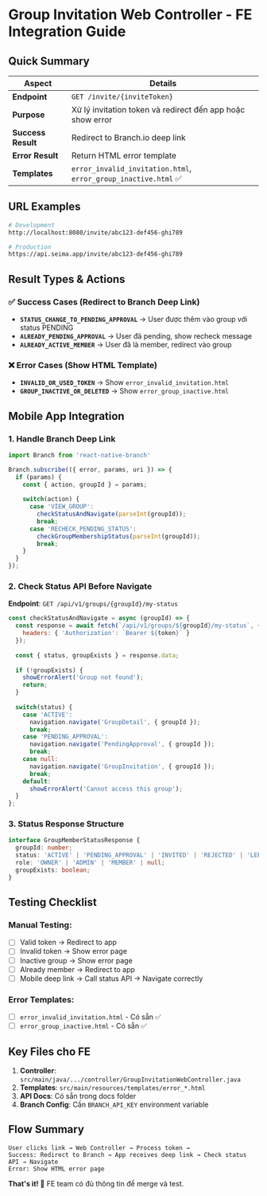 # Group Invitation Web Controller - FE Integration Guide

## Quick Summary

| Aspect | Details |
|--------|---------|
| **Endpoint** | `GET /invite/{inviteToken}` |
| **Purpose** | Xử lý invitation token và redirect đến app hoặc show error |
| **Success Result** | Redirect to Branch.io deep link |
| **Error Result** | Return HTML error template |
| **Templates** | `error_invalid_invitation.html`, `error_group_inactive.html` ✅ |

## URL Examples

```bash
# Development
http://localhost:8080/invite/abc123-def456-ghi789

# Production  
https://api.seima.app/invite/abc123-def456-ghi789
```

## Result Types & Actions

### ✅ Success Cases (Redirect to Branch Deep Link)
- **`STATUS_CHANGE_TO_PENDING_APPROVAL`** → User được thêm vào group với status PENDING
- **`ALREADY_PENDING_APPROVAL`** → User đã pending, show recheck message  
- **`ALREADY_ACTIVE_MEMBER`** → User đã là member, redirect vào group

### ❌ Error Cases (Show HTML Template)
- **`INVALID_OR_USED_TOKEN`** → Show `error_invalid_invitation.html`
- **`GROUP_INACTIVE_OR_DELETED`** → Show `error_group_inactive.html`

## Mobile App Integration

### 1. Handle Branch Deep Link
```javascript
import Branch from 'react-native-branch'

Branch.subscribe(({ error, params, uri }) => {
  if (params) {
    const { action, groupId } = params;
    
    switch(action) {
      case 'VIEW_GROUP':
        checkStatusAndNavigate(parseInt(groupId));
        break;
      case 'RECHECK_PENDING_STATUS':
        checkGroupMembershipStatus(parseInt(groupId));
        break;
    }
  }
});
```

### 2. Check Status API Before Navigate
**Endpoint**: `GET /api/v1/groups/{groupId}/my-status`

```javascript
const checkStatusAndNavigate = async (groupId) => {
  const response = await fetch(`/api/v1/groups/${groupId}/my-status`, {
    headers: { 'Authorization': `Bearer ${token}` }
  });
  
  const { status, groupExists } = response.data;
  
  if (!groupExists) {
    showErrorAlert('Group not found');
    return;
  }
  
  switch(status) {
    case 'ACTIVE': 
      navigation.navigate('GroupDetail', { groupId });
      break;
    case 'PENDING_APPROVAL': 
      navigation.navigate('PendingApproval', { groupId });
      break;
    case null: 
      navigation.navigate('GroupInvitation', { groupId });
      break;
    default: 
      showErrorAlert('Cannot access this group');
  }
};
```

### 3. Status Response Structure
```typescript
interface GroupMemberStatusResponse {
  groupId: number;
  status: 'ACTIVE' | 'PENDING_APPROVAL' | 'INVITED' | 'REJECTED' | 'LEFT' | null;
  role: 'OWNER' | 'ADMIN' | 'MEMBER' | null;
  groupExists: boolean;
}
```

## Testing Checklist

### Manual Testing:
- [ ] Valid token → Redirect to app  
- [ ] Invalid token → Show error page
- [ ] Inactive group → Show error page
- [ ] Already member → Redirect to app
- [ ] Mobile deep link → Call status API → Navigate correctly

### Error Templates:
- [ ] `error_invalid_invitation.html` - Có sẵn ✅
- [ ] `error_group_inactive.html` - Có sẵn ✅

## Key Files cho FE

1. **Controller**: `src/main/java/.../controller/GroupInvitationWebController.java`
2. **Templates**: `src/main/resources/templates/error_*.html` 
3. **API Docs**: Có sẵn trong docs folder
4. **Branch Config**: Cần `BRANCH_API_KEY` environment variable

## Flow Summary

```
User clicks link → Web Controller → Process token → 
Success: Redirect to Branch → App receives deep link → Check status API → Navigate
Error: Show HTML error page
```

**That's it! 🎯** FE team có đủ thông tin để merge và test. 